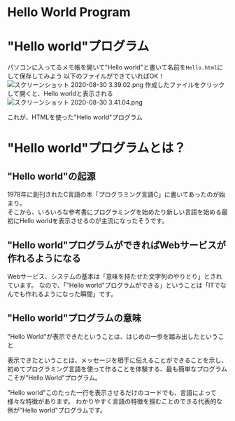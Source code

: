 # Hello World Program

# "Hello  world"プログラム

パソコンに入ってるメモ帳を開いて"Hello world"と書いて名前を`Hello.html`にして保存してみよう
以下のファイルができていればOK！
![スクリーンショット 2020-08-30 3.39.02.png](https://qiita-image-store.s3.ap-northeast-1.amazonaws.com/0/262417/48f45d65-1a48-2eb7-b270-b2f1495897b9.png)
作成したファイルをクリックして開くと、Hello worldと表示される
![スクリーンショット 2020-08-30 3.41.04.png](https://qiita-image-store.s3.ap-northeast-1.amazonaws.com/0/262417/9bcb9717-e49f-6492-4422-ae612248a5d2.png)

これが、HTMLを使った"Hello  world"プログラム

# "Hello  world"プログラムとは？

## "Hello  world"の起源
1978年に創刊されたC言語の本「プログラミング言語C」に書いてあったのが始まり。\
そこから、いろいろな参考書にプログラミングを始めたり新しい言語を始める最初にHello worldを表示させるのが主流になったそうです。

## "Hello  world"プログラムができればWebサービスが作れるようになる
Webサービス、システムの基本は「意味を持たせた文字列のやりとり」とされています。
なので、「"Hello  world"プログラムができる」ということは「ITでなんでも作れるようになった瞬間」です。

## "Hello  world"プログラムの意味
"Hello World"が表示できたということは、はじめの一歩を踏み出したということ

表示できたということは、メッセージを相手に伝えることができることを示し、初めてプログラミング言語を使って作ることを体験する、最も簡単なプログラムこそが”Hello World”プログラム。

"Hello  world"このたった一行を表示させるだけのコードでも、言語によって様々な特徴があります。
わかりやすく言語の特徴を掴むことのできる代表的な例が"Hello  world"プログラムです。

